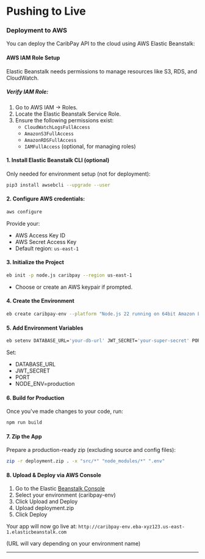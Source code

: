 # Pushing to Live

### Deployment to AWS

You can deploy the CaribPay API to the cloud using AWS Elastic Beanstalk:

#### AWS IAM Role Setup

Elastic Beanstalk needs permissions to manage resources like S3, RDS, and CloudWatch.

##### Verify IAM Role:

1. Go to AWS IAM → Roles.
2. Locate the Elastic Beanstalk Service Role.
3. Ensure the following permissions exist:
   - `CloudWatchLogsFullAccess`
   - `AmazonS3FullAccess`
   - `AmazonRDSFullAccess`
   - `IAMFullAccess` (optional, for managing roles)

#### 1. Install Elastic Beanstalk CLI (optional)

Only needed for environment setup (not for deployment):

```bash
pip3 install awsebcli --upgrade --user
```

#### 2. Configure AWS credentials:

```bash
aws configure
```

Provide your:

- AWS Access Key ID
- AWS Secret Access Key
- Default region: `us-east-1`

#### 3. Initialize the Project

```bash
eb init -p node.js caribpay --region us-east-1
```

- Choose or create an AWS keypair if prompted.

#### 4. Create the Environment

```bash
eb create caribpay-env --platform "Node.js 22 running on 64bit Amazon Linux 2023"
```

#### 5. Add Environment Variables

```bash
eb setenv DATABASE_URL='your-db-url' JWT_SECRET='your-super-secret' PORT=3000 NODE_ENV=production
```

Set:

- DATABASE_URL
- JWT_SECRET
- PORT
- NODE_ENV=production

#### 6. Build for Production

Once you've made changes to your code, run:

```bash
npm run build
```

#### 7. Zip the App

Prepare a production-ready zip (excluding source and config files):

```bash
zip -r deployment.zip . -x "src/*" "node_modules/*" ".env"
```

#### 8. Upload & Deploy via AWS Console

1. Go to the Elastic [Beanstalk Console](https://console.aws.amazon.com/elasticbeanstalk/home)
2. Select your environment (caribpay-env)
3. Click Upload and Deploy
4. Upload deployment.zip
5. Click Deploy

Your app will now go live at:
`http://caribpay-env.eba-xyz123.us-east-1.elasticbeanstalk.com`

(URL will vary depending on your environment name)

---
